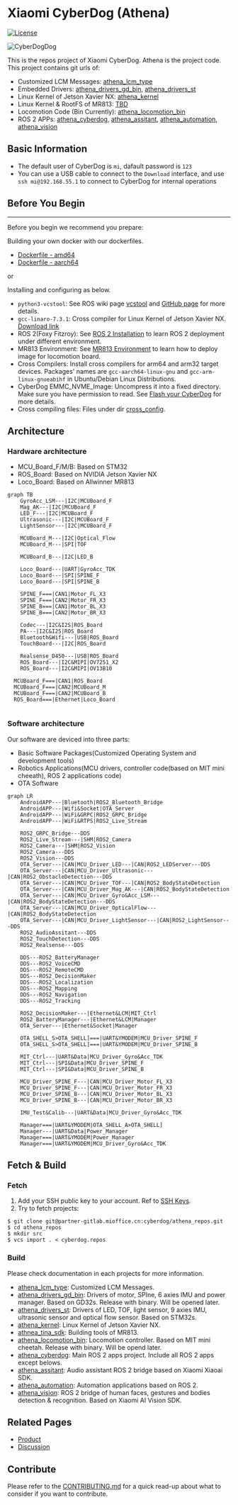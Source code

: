 # Xiaomi CyberDog (Athena)

[![License](https://img.shields.io/badge/License-Apache%202.0-orange)](https://choosealicense.com/licenses/apache-2.0/)

![CyberDogDog](https://cdn.cnbj2m.fds.api.mi-img.com/cyberdog-package/packages/doc_materials/cyberdogdog.jpeg)

This is the repos project of Xiaomi CyberDog. Athena is the project code. This project contains git urls of:

- Customized LCM Messages: [athena_lcm_type](https://partner-gitlab.mioffice.cn/cyberdog/athena_lcm_type)
- Embedded Drivers: [athena_drivers_gd_bin](https://partner-gitlab.mioffice.cn/cyberdog/athena_drivers_gd_bin), [athena_drivers_st](https://partner-gitlab.mioffice.cn/cyberdog/athena_drivers_st)
- Linux Kernel of Jetson Xavier NX: [athena_kernel](https://partner-gitlab.mioffice.cn/cyberdog/athena_kernel)
- Linux Kernel & RootFS of MR813: [TBD](TBD)
- Locomotion Code (Bin Currently): [athena_locomotion_bin](https://partner-gitlab.mioffice.cn/cyberdog/athena_locomotion_bin)
- ROS 2 APPs: [athena_cyberdog](https://partner-gitlab.mioffice.cn/cyberdog/athena_cyberdog), [athena_assitant](https://partner-gitlab.mioffice.cn/cyberdog/athena_assistant), [athena_automation](https://partner-gitlab.mioffice.cn/cyberdog/athena_automation), [athena_vision](https://partner-gitlab.mioffice.cn/cyberdog/athena_vision)


## Basic Information

- The default user of CyberDog is `mi`, dafault password is `123`
- You can use a USB cable to connect to the `Download` interface, and use `ssh mi@192.168.55.1` to connect to CyberDog for internal operations

## Before You Begin
---
Before you begin we recommend you prepare:

Building your own docker with our dockerfiles.

- [Dockerfile - amd64](dockers/amd64/Dockerfile)
- [Dockerfile - aarch64](dockers/aarch64/Dockerfile)

or

Installing and configuring as below.

- `python3-vcstool`: See ROS wiki page [vcstool](http://wiki.ros.org/vcstool) and [GitHub page](https://github.com/dirk-thomas/vcstool) for more details.
- `gcc-linaro-7.3.1`: Cross compiler for Linux Kernel of Jetson Xavier NX. [Download link](https://cdn.cnbj1.fds.api.mi-img.com/build-tool/gcc-linaro-7.3.1-2018.05-x86_64_aarch64-linux-gnu.tar.xz)
- ROS 2(Foxy Fitzroy): See [ROS 2 Installation](TBD) to learn ROS 2 deployment under different environment.
- MR813 Environment: See [MR813 Environment](TBD) to learn how to deploy image for locomotion board.
- Cross Compilers: Install cross compilers for arm64 and arm32 target devices. Packages' names are `gcc-aarch64-linux-gnu` and `gcc-arm-linux-gnueabihf` in Ubuntu/Debian Linux Distributions.
- CyberDog EMMC_NVME_Image: Uncompress it into a fixed directory. Make sure you have permission to read. See [Flash your CyberDog](TBD) for more details.
- Cross compiling files: Files under dir [cross_config](TBD).

## Architecture

### Hardware architecture

- MCU_Board_F/M/B: Based on STM32
- ROS_Board: Based on NVIDIA Jetson Xavier NX
- Loco_Board: Based on Allwinner MR813

```mermaid
graph TB
	GyroAcc_LSM---|I2C|MCUBoard_F
	Mag_AK---|I2C|MCUBoard_F
	LED_F---|I2C|MCUBoard_F
	Ultrasonic---|I2C|MCUBoard_F
	LightSensor---|I2C|MCUBoard_F
	
	MCUBoard_M---|I2C|Optical_Flow
	MCUBoard_M---|SPI|TOF
	
	MCUBoard_B---|I2C|LED_B

	Loco_Board---|UART|GyroAcc_TDK
	Loco_Board---|SPI|SPINE_F
	Loco_Board---|SPI|SPINE_B
	
	SPINE_F===|CAN1|Motor_FL_X3
	SPINE_F===|CAN2|Motor_FR_X3
	SPINE_B===|CAN1|Motor_BL_X3
	SPINE_B===|CAN2|Motor_BR_X3
	
	Codec---|I2C&I2S|ROS_Board
	PA---|I2C&I2S|ROS_Board
	Bluetooth&Wifi---|USB|ROS_Board
	TouchBoard---|I2C|ROS_Board
	
	Realsense_D450---|USB|ROS_Board
	ROS_Board---|I2C&MIPI|OV7251_X2
	ROS_Board---|I2C&MIPI|OV13B10

  MCUBoard_F===|CAN1|ROS_Board
  MCUBoard_F===|CAN2|MCUBoard_M
  MCUBoard_F===|CAN2|MCUBoard_B
  ROS_Board===|Ethernet|Loco_Board
    
```

### Software architecture

Our software are deviced into three parts:
- Basic Software Packages(Customized Operating System and development tools)
- Robotics Applications(MCU drivers, controller code(based on MIT mini cheeath), ROS 2 applications code)
- OTA Software

```mermaid
graph LR
	AndroidAPP---|Bluetooth|ROS2_Bluetooth_Bridge
	AndroidAPP---|Wifi&Socket|OTA_Server
	AndroidAPP---|WiFi&GRPC|ROS2_GRPC_Bridge
	AndroidAPP---|WiFi&RTPS|ROS2_Live_Stream
	
	ROS2_GRPC_Bridge---DDS
	ROS2_Live_Stream---|SHM|ROS2_Camera
	ROS2_Camera---|SHM|ROS2_Vision
	ROS2_Camera---DDS
	ROS2_Vision---DDS
	OTA_Server---|CAN|MCU_Driver_LED---|CAN|ROS2_LEDServer---DDS
	OTA_Server---|CAN|MCU_Driver_Ultrasonic---|CAN|ROS2_ObstacleDetection---DDS
	OTA_Server---|CAN|MCU_Driver_TOF---|CAN|ROS2_BodyStateDetection
	OTA_Server---|CAN|MCU_Driver_Mag_AK---|CAN|ROS2_BodyStateDetection
	OTA_Server---|CAN|MCU_Driver_Gyro&Acc_LSM---|CAN|ROS2_BodyStateDetection---DDS
	OTA_Server---|CAN|MCU_Driver_OpticalFlow---|CAN|ROS2_BodyStateDetection
	OTA_Server---|CAN|MCU_Driver_LightSensor---|CAN|ROS2_LightSensor---DDS
	ROS2_AudioAssitant---DDS
	ROS2_TouchDetection---DDS
	ROS2_Realsense---DDS
	
	DDS---ROS2_BatteryManager
	DDS---ROS2_VoiceCMD
	DDS---ROS2_RemoteCMD
	DDS---ROS2_DecisionMaker
	DDS---ROS2_Localization
	DDS---ROS2_Mapping
	DDS---ROS2_Navigation
	DDS---ROS2_Tracking
	
	ROS2_DecisionMaker---|Ethernet&LCM|MIT_Ctrl
	ROS2_BatteryManager---|Ethernet&LCM|Manager
	OTA_Server---|Ethernet&Socket|Manager
	
	OTA_SHELL_S>OTA_SHELL]===|UART&YMODEM|MCU_Driver_SPINE_F
	OTA_SHELL_S>OTA_SHELL]===|UART&YMODEM|MCU_Driver_SPINE_B
	
	MIT_Ctrl---|UART&Data|MCU_Driver_Gyro&Acc_TDK
	MIT_Ctrl---|SPI&Data|MCU_Driver_SPINE_F
	MIT_Ctrl---|SPI&Data|MCU_Driver_SPINE_B
	
	MCU_Driver_SPINE_F---|CAN|MCU_Driver_Motor_FL_X3
	MCU_Driver_SPINE_F---|CAN|MCU_Driver_Motor_FR_X3
	MCU_Driver_SPINE_B---|CAN|MCU_Driver_Motor_BL_X3
	MCU_Driver_SPINE_B---|CAN|MCU_Driver_Motor_BR_X3
	
	IMU_Test&Calib---|UART&Data|MCU_Driver_Gyro&Acc_TDK
	
	Manager===|UART&YMODEM|OTA_SHELL_A>OTA_SHELL]
	Manager---|UART&Data|Power_Manager
	Manager===|UART&YMODEM|Power_Manager
	Manager===|UART&YMODEM|MCU_Driver_Gyro&Acc_TDK	
```

## Fetch & Build

### Fetch

1. Add your SSH public key to your account. Ref to [SSH Keys](https://partner-gitlab.mioffice.cn/profile/keys).
2. Try to fetch projects:

```shell
$ git clone git@partner-gitlab.mioffice.cn:cyberdog/athena_repos.git
$ cd athena_repos
$ mkdir src
$ vcs import . < cyberdog.repos
```

### Build

Please check documentation in each projects for more information.

- [athena_lcm_type](https://partner-gitlab.mioffice.cn/cyberdog/athena_lcm_type): Customized LCM Messages.
- [athena_drivers_gd_bin](https://partner-gitlab.mioffice.cn/cyberdog/athena_drivers_gd_bin): Drivers of motor, SPIne, 6 axies IMU and power manager. Based on GD32s. Release with binary. Will be opened later.
- [athena_drivers_st](https://partner-gitlab.mioffice.cn/cyberdog/athena_drivers_st): Drivers of LED, TOF, light sensor, 9 axies IMU, ultrasonic sensor and optical flow sensor. Based on STM32s.
- [athena_kernel](https://partner-gitlab.mioffice.cn/cyberdog/athena_kernel): Linux Kernel of Jetson Xavier NX.
- [athnea_tina_sdk](https://partner-gitlab.mioffice.cn/cyberdog/athena_tina_sdk): Building tools of MR813.
- [athena_locomotion_bin](https://partner-gitlab.mioffice.cn/cyberdog/athena_locomotion_bin): Locomotion controller. Based on MIT mini cheetah. Release with binary. Will be opend later.
- [athena_cyberdog](https://partner-gitlab.mioffice.cn/cyberdog/athena_cyberdog): Main ROS 2 apps project. Include all ROS 2 apps except belows.
- [athena_assitant](https://partner-gitlab.mioffice.cn/cyberdog/athena_assistant): Audio assistant ROS 2 bridge based on Xiaomi Xiaoai SDK.
- [athena_automation](https://partner-gitlab.mioffice.cn/cyberdog/athena_automation): Automation applications based on ROS 2.
- [athena_vision](https://partner-gitlab.mioffice.cn/cyberdog/athena_vision): ROS 2 bridge of human faces, gestures and bodies detection & recognition. Based on Xiaomi AI Vision SDK.

## Related Pages

- [Product](https://www.mi.com/cyberdog)
- [Discussion](https://www.xiaomi.cn/board/27817860)

## Contribute

Please refer to the [CONTRIBUTING.md](CONTRIBUTING_EN.md) for a quick read-up about what to consider if you want to contribute.
